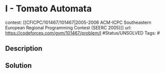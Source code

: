 # I - Tomato Automata

contest: [[CFICPC/101467/101467|2005-2006 ACM-ICPC Southeastern European Regional Programming Contest (SEERC 2005)]]
url: https://codeforces.com/gym/101467/problem/I
#Status/UNSOLVED
Tags: #

## Description

## Solution


